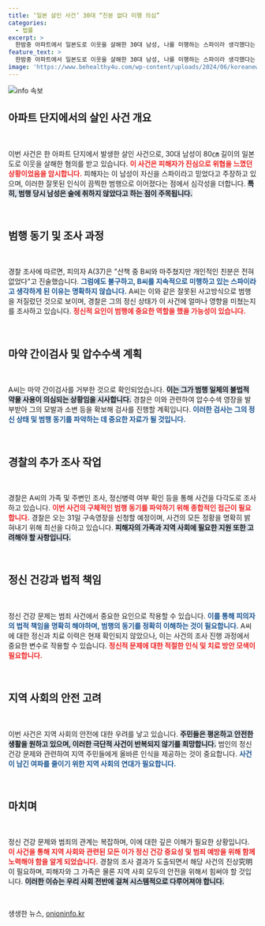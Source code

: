 ```yaml
---
title: ‘일본 살인 사건’ 30대 “친분 없다 미행 의심”
categories:
  - 법률
excerpt: >
  한밤중 아파트에서 일본도로 이웃을 살해한 30대 남성, 나를 미행하는 스파이라 생각했다는 기이한 진술! 마약 검사는 거부한 채, 경찰 조사가 계속된다. 범행의 이면을 파헤치는 충격적인 사건의 전말을 전합니다!
feature_text: >
  한밤중 아파트에서 일본도로 이웃을 살해한 30대 남성, 나를 미행하는 스파이라 생각했다는 기이한 진술! 마약 검사는 거부한 채, 경찰 조사가 계속된다. 범행의 이면을 파헤치는 충격적인 사건의 전말을 전합니다!
image: 'https://www.behealthy4u.com/wp-content/uploads/2024/06/koreanews.jpg'
---
```


<p><img src="https://www.behealthy4u.com/wp-content/uploads/2024/06/koreanews.jpg" alt="info 속보" /></p>

<h2 data-ke-size="size26">아파트 단지에서의 살인 사건 개요</h2>

<p data-ke-size="size16">&nbsp;</p>

<p>이번 사건은 한 아파트 단지에서 발생한 살인 사건으로, 30대 남성이 80㎝ 길이의 일본도로 이웃을 살해한 혐의를 받고 있습니다. <b><span style="color: #ee2323;">이 사건은 피해자가 진심으로 위협을 느꼈던 상황이었음을 암시합니다.</span></b> 피해자는 이 남성이 자신을 스파이라고 믿었다고 주장하고 있으며, 이러한 잘못된 인식이 끔찍한 범행으로 이어졌다는 점에서 심각성을 더합니다. <b><span style="background-color: #21538527;">특히, 범행 당시 남성은 술에 취하지 않았다고 하는 점이 주목됩니다.</span></b> </p>

<p data-ke-size="size16">&nbsp;</p>

<h2 data-ke-size="size26">범행 동기 및 조사 과정</h2>

<p data-ke-size="size16">&nbsp;</p>

<p>경찰 조사에 따르면, 피의자 A(37)은 "산책 중 B씨와 마주쳤지만 개인적인 친분은 전혀 없었다"고 진술했습니다. <b><span style="color: #1a5490;">그럼에도 불구하고, B씨를 지속적으로 미행하고 있는 스파이라고 생각하게 된 이유는 명확하지 않습니다.</span></b> A씨는 이와 같은 잘못된 사고방식으로 범행을 저질렀던 것으로 보이며, 경찰은 그의 정신 상태가 이 사건에 얼마나 영향을 미쳤는지를 조사하고 있습니다. <b><span style="color: #ee2323;">정신적 요인이 범행에 중요한 역할을 했을 가능성이 있습니다.</span></b> </p>

<p data-ke-size="size16">&nbsp;</p>

<h2 data-ke-size="size26">마약 간이검사 및 압수수색 계획</h2>

<p data-ke-size="size16">&nbsp;</p>

<p>A씨는 마약 간이검사를 거부한 것으로 확인되었습니다. <b><span style="background-color: #21538527;">이는 그가 범행 일체의 불법적 약물 사용이 의심되는 상황임을 시사합니다.</span></b> 경찰은 이와 관련하여 압수수색 영장을 발부받아 그의 모발과 소변 등을 확보해 검사를 진행할 계획입니다. <b><span style="color: #1a5490;">이러한 검사는 그의 정신 상태 및 범행 동기를 파악하는 데 중요한 자료가 될 것입니다.</span></b></p>

<p data-ke-size="size16">&nbsp;</p>

<h2 data-ke-size="size26">경찰의 추가 조사 작업</h2>

<p data-ke-size="size16">&nbsp;</p>

<p>경찰은 A씨의 가족 및 주변인 조사, 정신병력 여부 확인 등을 통해 사건을 다각도로 조사하고 있습니다. <b><span style="color: #ee2323;">이번 사건의 구체적인 범행 동기를 파악하기 위해 종합적인 접근이 필요합니다.</span></b> 경찰은 오는 31일 구속영장을 신청할 예정이며, 사건의 모든 정황을 명확히 밝혀내기 위해 최선을 다하고 있습니다. <b><span style="background-color: #21538527;">피해자의 가족과 지역 사회에 필요한 지원 또한 고려해야 할 사항입니다.</span></b></p>

<p data-ke-size="size16">&nbsp;</p>

<h2 data-ke-size="size26">정신 건강과 법적 책임</h2>

<p data-ke-size="size16">&nbsp;</p>

<p>정신 건강 문제는 범죄 사건에서 중요한 요인으로 작용할 수 있습니다. <b><span style="color: #1a5490;">이를 통해 피의자의 법적 책임을 명확히 해야하며, 범행의 동기를 정확히 이해하는 것이 필요합니다.</span></b> A씨에 대한 정신과 치료 이력은 현재 확인되지 않았으나, 이는 사건의 조사 진행 과정에서 중요한 변수로 작용할 수 있습니다. <b><span style="color: #ee2323;">정신적 문제에 대한 적절한 인식 및 치료 방안 모색이 필요합니다.</span></b> </p>

<p data-ke-size="size16">&nbsp;</p>

<h2 data-ke-size="size26">지역 사회의 안전 고려</h2>

<p data-ke-size="size16">&nbsp;</p>

<p>이번 사건은 지역 사회의 안전에 대한 우려를 낳고 있습니다. <b><span style="background-color: #21538527;">주민들은 평온하고 안전한 생활을 원하고 있으며, 이러한 극단적 사건이 반복되지 않기를 희망합니다.</span></b> 범인의 정신 건강 문제와 관련하여 지역 주민들에게 올바른 인식을 제공하는 것이 중요합니다. <b><span style="color: #1a5490;">사건이 남긴 여파를 줄이기 위한 지역 사회의 연대가 필요합니다.</span></b> </p>

<p data-ke-size="size16">&nbsp;</p>

<h2 data-ke-size="size26">마치며</h2>

<p data-ke-size="size16">&nbsp;</p>

<p>정신 건강 문제와 범죄의 관계는 복잡하며, 이에 대한 깊은 이해가 필요한 상황입니다. <b><span style="color: #ee2323;">이 사건을 통해 지역 사회와 관련된 모든 이가 정신 건강 중요성 및 범죄 예방을 위해 함께 노력해야 함을 알게 되었습니다.</span></b> 경찰의 조사 결과가 도출되면서 해당 사건의 진상究明이 필요하며, 피해자와 그 가족은 물론 지역 사회 모두의 안전을 위해서 힘써야 할 것입니다. <b><span style="background-color: #21538527;">이러한 이슈는 우리 사회 전반에 걸쳐 시스템적으로 다루어져야 합니다.</span></b> </p>

<p data-ke-size="size16">&nbsp;</p>
생생한 뉴스, <a href="https://onioninfo.kr" rel="dofollow">onioninfo.kr</a>


